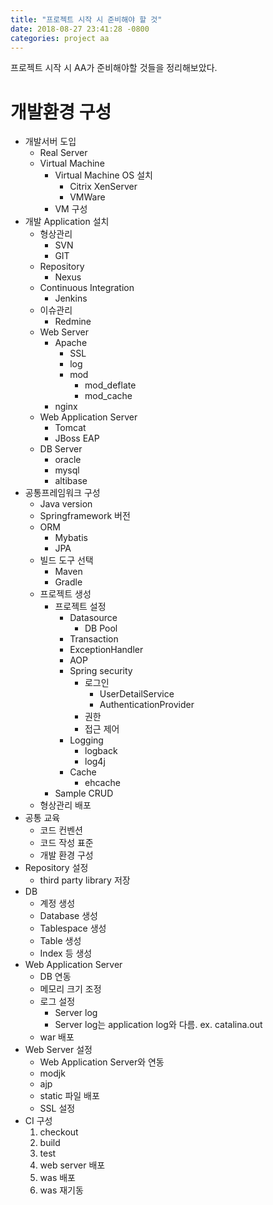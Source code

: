 ```yaml
---
title: "프로젝트 시작 시 준비해야 할 것"
date: 2018-08-27 23:41:28 -0800
categories: project aa
---
```


프로젝트 시작 시 AA가 준비해야할 것들을 정리해보았다.

# 개발환경 구성

* 개발서버 도입
  * Real Server
  * Virtual Machine
      * Virtual Machine OS 설치
        * Citrix XenServer
        * VMWare
      * VM 구성
* 개발 Application 설치
  * 형상관리
    * SVN
    * GIT
  * Repository
    * Nexus
  * Continuous Integration
    * Jenkins
  * 이슈관리
    * Redmine
  * Web Server
    * Apache
      * SSL
      * log
      * mod
        * mod_deflate
        * mod_cache
    * nginx
  * Web Application Server
    * Tomcat
    * JBoss EAP
  * DB Server
    * oracle
    * mysql
    * altibase
* 공통프레임워크 구성
  * Java version
  * Springframework 버전
  * ORM
    * Mybatis
    * JPA
  * 빌드 도구 선택
    * Maven
    * Gradle
  * 프로젝트 생성
    * 프로젝트 설정
      * Datasource
        * DB Pool
      * Transaction
      * ExceptionHandler
      * AOP
      * Spring security
        * 로그인
          * UserDetailService
          * AuthenticationProvider
        * 권한
        * 접근 제어
      * Logging
        * logback
        * log4j
      * Cache
        * ehcache
    * Sample CRUD
  * 형상관리 배포
* 공통 교육
  * 코드 컨벤션
  * 코드 작성 표준
  * 개발 환경 구성
* Repository 설정
  * third party library 저장
* DB
  * 계정 생성
  * Database 생성
  * Tablespace 생성
  * Table 생성
  * Index 등 생성
* Web Application Server
  * DB 연동
  * 메모리 크기 조정
  * 로그 설정
    * Server log
    * Server log는 application log와 다름. ex. catalina.out
  * war 배포
* Web Server 설정
  * Web Application Server와 연동
  * modjk
  * ajp
  * static 파일 배포
  * SSL 설정
* CI 구성
  1. checkout
  1. build
  1. test
  1. web server 배포
  1. was 배포
  1. was 재기동
